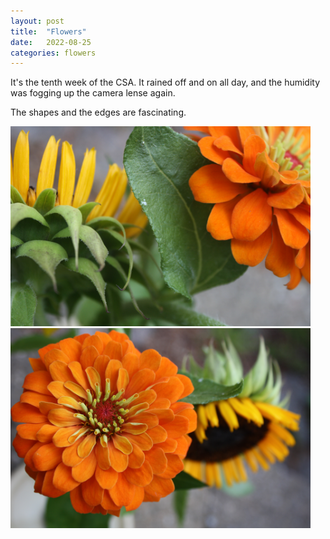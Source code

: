 ```yaml
---
layout: post
title:  "Flowers"
date:   2022-08-25
categories: flowers
---
```


It's the tenth week of the CSA. It rained off and on all day, and the humidity was fogging up the camera lense again.

The shapes and the edges are fascinating.

<img src="/img/2022-08-25-flowers-1.jpg" alt="Flower arrangement" style="max-width: 50vw"/>

<img src="/img/2022-08-25-flowers-2.jpg" alt="Flower arrangement" style="max-width: 50vw"/>
